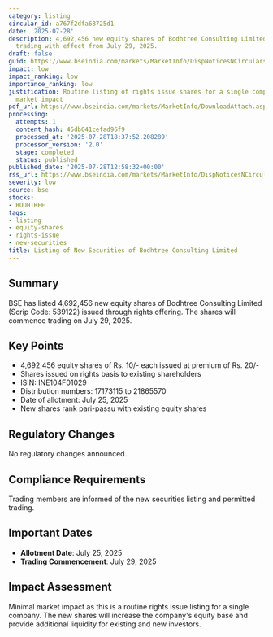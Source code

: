 ```yaml
---
category: listing
circular_id: a767f2dfa68725d1
date: '2025-07-28'
description: 4,692,456 new equity shares of Bodhtree Consulting Limited listed for
  trading with effect from July 29, 2025.
draft: false
guid: https://www.bseindia.com/markets/MarketInfo/DispNoticesNCirculars.aspx?Noticeid={5B18A9CD-0971-44BA-BC48-14E3B5507589}&noticeno=20250728-55&dt=07/28/2025&icount=55&totcount=68&flag=0
impact: low
impact_ranking: low
importance_ranking: low
justification: Routine listing of rights issue shares for a single company with minimal
  market impact
pdf_url: https://www.bseindia.com/markets/MarketInfo/DownloadAttach.aspx?id=20250728-55&attachedId=
processing:
  attempts: 1
  content_hash: 45db041cefad96f9
  processed_at: '2025-07-28T18:37:52.208289'
  processor_version: '2.0'
  stage: completed
  status: published
published_date: '2025-07-28T12:58:32+00:00'
rss_url: https://www.bseindia.com/markets/MarketInfo/DispNoticesNCirculars.aspx?Noticeid={5B18A9CD-0971-44BA-BC48-14E3B5507589}&noticeno=20250728-55&dt=07/28/2025&icount=55&totcount=68&flag=0
severity: low
source: bse
stocks:
- BODHTREE
tags:
- listing
- equity-shares
- rights-issue
- new-securities
title: Listing of New Securities of Bodhtree Consulting Limited
---
```


## Summary

BSE has listed 4,692,456 new equity shares of Bodhtree Consulting Limited (Scrip Code: 539122) issued through rights offering. The shares will commence trading on July 29, 2025.

## Key Points

- 4,692,456 equity shares of Rs. 10/- each issued at premium of Rs. 20/-
- Shares issued on rights basis to existing shareholders
- ISIN: INE104F01029
- Distribution numbers: 17173115 to 21865570
- Date of allotment: July 25, 2025
- New shares rank pari-passu with existing equity shares

## Regulatory Changes

No regulatory changes announced.

## Compliance Requirements

Trading members are informed of the new securities listing and permitted trading.

## Important Dates

- **Allotment Date**: July 25, 2025
- **Trading Commencement**: July 29, 2025

## Impact Assessment

Minimal market impact as this is a routine rights issue listing for a single company. The new shares will increase the company's equity base and provide additional liquidity for existing and new investors.